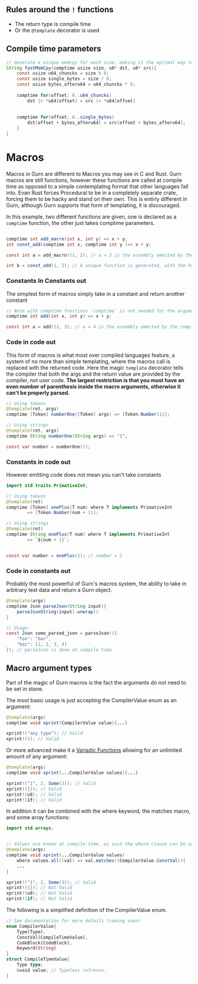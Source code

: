 
## Rules around the `!` functions

* The return type is compile time
* Or the `@template` decorator is used

## Compile time parameters
```java
// Generate a unique memcpy for each size, making it the optimal way to copy data. (For relativly small values)
String fastMemCpy(comptime usize size, u8* dst, u8* src){
	const usize u64_chuncks = size % 8;
	const usize single_bytes = size / 8;
	const usize bytes_afteru64 = u64_chuncks * 8;
	
	comptime for(offset; 0..u64_chuncks)
		dst |> *u64[offset] = src |> *u64[offset]
	
	
	comptime for(offset; 0..single_bytes)
		dst[offset + bytes_afteru64] = src[offset + bytes_afteru64];
	}
}
```

# Macros

Macros in Gurn are different to Macros you may see in C and Rust. Gurn macros are still functions, however these functions are called at compile time as opposed to a simple contemplating format that other languages fall into. Evan Rust forces Procedural to be in a completely separate crate, forcing them to be hacky and stand on their own. This is entirly different in Gurn, although Gurn supports that form of templating, it is discouraged. 

In this example, two different functions are given, one is declared as a `comptime` function, the other just takes comptime parameters. 
```java

comptime int add_macro(int x, int y) => x + y;
int const_add(comptime int x, comptime int y )=> x + y;

const int a = add_macro!(1, 2); // a = 3 is the assembly emmited by the compiler

int b = const_add(1, 2); // A unique function is generated, with the known constants of x = 1 and y = 2 and will return the sum of theses two. After optimization we are calling a function that simply returns "3" (unless inlined)
```

### Constants In Constants out

The simplest form of macros simply take in a constant and return another constant
```java
// Note with comptime functions `comptime` is not needed for the arguments
comptime int add(int x, int y) => x + y;

const int a = add!(1, 3); // a = 4 is the assembly emmited by the compiler
```

### Code in code out
This form of macros is what most over compiled languages feature, a system of no more than simple templating, where the macros call is replaced with the returned code. Here the magic `template` decorator tells the compiler that both the args and the return value are provided by the compiler, not user code. 
**The largest restriction is that you must have an even number of parenthesis inside the macro arguments,  otherwise it can't be properly parsed.**

```java
// Using tokens
@template(ret, args)
comptime [Token] numberOne([Token] args) => [Token.Number(1)];

// Using strings
@template(ret, args)
comptime String numberOne(String args) => "1";

const var number = numberOne!();
```

### Constants in code out
However emitting code does not mean you can't take constants 
```java
import std.traits.PrimativeInt;

// Using tokens
@template(ret)
comptime [Token] onePlus(T num) where T implements PrimativeInt
		=> [Token.Number(num + 1)];

// Using strings
@template(ret)
comptime String onePlus(T num) where T implements PrimativeInt
		=> `${num + 1}`;


const var number = onePlus(1); // number = 2
```
### Code in constants out
Probably the most powerful of Gurn's macros system, the ability to take in arbitrary test data and return a Gurn object. 
```java
@template(args)
comptime Json parseJson(String input){
	parseJsonString(input).unwrap()
}

// Usage:
const Json some_parsed_json = parseJson!({
	"foo": "bar",
	"baz": [1, 2, 3, 4]
}); // parseJson is done at compile time
```


## Macro argument types
Part of the magic of Gurn macros is the fact the arguments do not need to be set in stone.

The most basic usage is just accepting the CompilerValue enum as an argument:
```java
@template(args)
comptime void xprint(CompilerValue value){...}

xprint!("any type"); // Valid
xprint!(1); // Valid
```
Or more advanced make it a <a href="./Functions.md#Variadic Functions">Variadic Functions</a> allowing for an unlimited amount of any argument:
```java
@template(args)
comptime void xprint(...CompilerValue values){...}

xprint!("1", 2, Some(3)); // Valid
xprint!({}); // Valid
xprint!(u8); // Valid
xprint!(if); // Valid

```
In addition it can be combined with the where keyword, the matches macro, and some array functions:
```java
import std.arrays;


// Values are known at compile time, as such the where clause can be used to limit what are valid macro arguments
@template(args)
comptime void xprint(...CompilerValue values) 
	where values.all((val) => val.matches!(CompilerValue.ConstVal)){
	...
}

xprint!("1", 2, Some(3)); // Valid
xprint!({}); // Not Valid
xprint!(u8); // Not Valid
xprint!(if); // Not Valid
```

The following is a simplified definition of the CompilerValue enum.
```rust
// See documentation for more details (coming soon)
enum CompilerValue{
	Type(Type),
	ConstVal(CompileTimeValue),
	CodeBlock(CodeBlock),
	Keyword(String)
}
struct CompileTimeValue{
	Type type;
	&void value; // Typeless refrence.  
}
```



